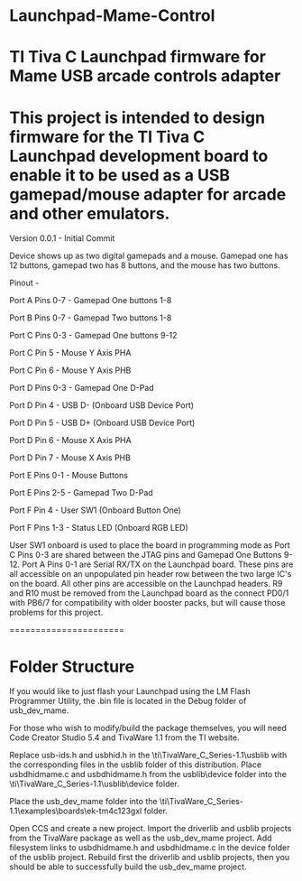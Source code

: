 Launchpad-Mame-Control
======================

TI Tiva C Launchpad firmware for Mame USB arcade controls adapter
======================

This project is intended to design firmware for the TI Tiva C Launchpad
development board to enable it to be used as a USB gamepad/mouse adapter
for arcade and other emulators.
======================

Version 0.0.1 - Initial Commit

Device shows up as two digital gamepads and a mouse.  Gamepad one has 12
buttons, gamepad two has 8 buttons, and the mouse has two buttons.

Pinout -

Port A Pins 0-7 - Gamepad One buttons 1-8

Port B Pins 0-7 - Gamepad Two buttons 1-8

Port C Pins 0-3 - Gamepad One buttons 9-12

Port C Pin 5    - Mouse Y Axis PHA

Port C Pin 6    - Mouse Y Axis PHB

Port D Pins 0-3 - Gamepad One D-Pad

Port D Pin 4    - USB D- (Onboard USB Device Port)

Port D Pin 5    - USB D+ (Onboard USB Device Port)

Port D Pin 6    - Mouse X Axis PHA

Port D Pin 7    - Mouse X Axis PHB

Port E Pins 0-1 - Mouse Buttons

Port E Pins 2-5 - Gamepad Two D-Pad

Port F Pin 4    - User SW1 (Onboard Button One)

Port F Pins 1-3 - Status LED (Onboard RGB LED)

User SW1 onboard is used to place the board in programming mode as
Port C Pins 0-3 are shared between the JTAG pins and Gamepad One
Buttons 9-12.  Port A Pins 0-1 are Serial RX/TX on the Launchpad board.
These pins are all accessible on an unpopulated pin header row between the
two large IC's on the board.  All other pins are accessible on the Launchpad
headers.  R9 and R10 must be removed from the Launchpad board as the connect
PD0/1 with PB6/7 for compatibility with older booster packs, but will cause
those problems for this project.

======================

Folder Structure
======================

If you would like to just flash your Launchpad using the LM Flash Programmer
Utility, the .bin file is located in the Debug folder of usb_dev_mame.

For those who wish to modify/build the package themselves, you will need
Code Creator Studio 5.4 and TivaWare 1.1 from the TI website.  

Replace usb-ids.h and usbhid.h in the \ti\TivaWare_C_Series-1.1\usblib with the
corresponding files in the usblib folder of this distribution.  Place
usbdhidmame.c and usbdhidmame.h from the usblib\device folder into the
\ti\TivaWare_C_Series-1.1\usblib\device folder.

Place the usb_dev_mame folder into the 
\ti\TivaWare_C_Series-1.1\examples\boards\ek-tm4c123gxl folder.

Open CCS and create a new project.  Import the driverlib and usblib projects from
the TivaWare package as well as the usb_dev_mame project.  Add filesystem links
to usbdhidmame.h and usbdhidmame.c in the device folder of the usblib project.
Rebuild first the driverlib and usblib projects, then you should be able to
successfully build the usb_dev_mame project.
